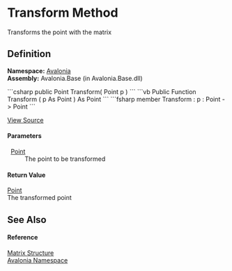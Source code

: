 # Transform Method


Transforms the point with the matrix



## Definition
**Namespace:** <a href="N_Avalonia">Avalonia</a>  
**Assembly:** Avalonia.Base (in Avalonia.Base.dll)

<Tabs groupId="api-code-preview">
<TabItem value="csharp" label="C#">
```csharp
public Point Transform(
	Point p
)
```
</TabItem>
<TabItem value="vb" label="VB">
```vb
Public Function Transform ( 
	p As Point
) As Point
```
</TabItem>
<TabItem value="fsharp" label="F#">
```fsharp
member Transform : 
        p : Point -> Point 
```
</TabItem>
</Tabs>



<a href="https://github.com/AvaloniaUI/Avalonia/tree/master/src/Avalonia.Base/Matrix.cs#L334" title="View the source code">View Source</a>



#### Parameters
<dl><dt>  <a href="T_Avalonia_Point">Point</a></dt><dd>The point to be transformed</dd></dl>

#### Return Value
<a href="T_Avalonia_Point">Point</a>  
The transformed point

## See Also


#### Reference
<a href="T_Avalonia_Matrix">Matrix Structure</a>  
<a href="N_Avalonia">Avalonia Namespace</a>  


